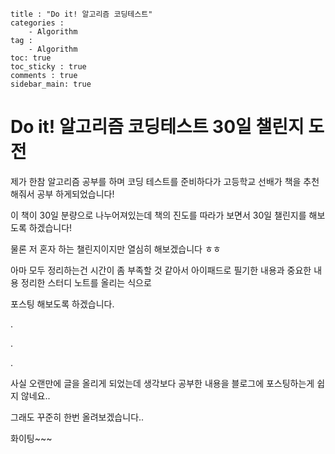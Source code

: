 ```
title : "Do it! 알고리즘 코딩테스트"
categories :
    - Algorithm
tag :
    - Algorithm
toc: true
toc_sticky : true
comments : true
sidebar_main: true
```

# Do it! 알고리즘 코딩테스트 30일 챌린지 도전

제가 한참 알고리즘 공부를 하며 코딩 테스트를 준비하다가 고등학교 선배가 책을 추천해줘서 공부 하게되었습니다!

이 책이 30일 분량으로 나누어져있는데 책의 진도를 따라가 보면서 30일 챌린지를 해보도록 하겠습니다!

물론 저 혼자 하는 챌린지이지만 열심히 해보겠습니다 ㅎㅎ

아마 모두 정리하는건 시간이 좀 부족할 것 같아서 아이패드로 필기한 내용과 중요한 내용 정리한 스터디 노트를 올리는 식으로 

포스팅 해보도록 하겠습니다. 

.

.

.

사실 오랜만에 글을 올리게 되었는데 생각보다 공부한 내용을 블로그에 포스팅하는게 쉽지 않네요.. 

그래도 꾸준히 한번 올려보겠습니다..

화이팅~~~

